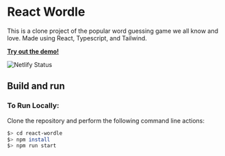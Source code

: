 # React Wordle

This is a clone project of the popular word guessing game we all know and love. Made using React, Typescript, and Tailwind.

[**Try out the demo!**](https://reactle.vercel.app/)

![Netlify Status](https://api.netlify.com/api/v1/badges/8362705b-e13d-48ef-be4c-1e73a9e9d2bb/deploy-status)

## Build and run

### To Run Locally:

Clone the repository and perform the following command line actions:

```bash
$> cd react-wordle
$> npm install
$> npm run start
```
